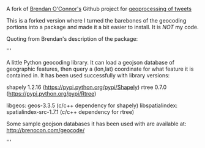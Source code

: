 A fork of [Brendan O'Connor's](http://brenocon.com) Github project for [geoprocessing of tweets](https://github.com/brendano/twitter_geo_preproc)

This is a forked version where I turned the barebones of the geocoding portions into a package and made it a bit easier to install. It is *NOT* my code.

Quoting from Brendan's description of the package:

'''

A little Python geocoding library.  It can load a geojson database of
geographic features, then query a (lon,lat) coordinate for what feature it is
contained in.  It has been used successfully with library versions:

shapely 1.2.16 (https://pypi.python.org/pypi/Shapely)
rtree 0.7.0 (https://pypi.python.org/pypi/Rtree)

libgeos: geos-3.3.5 (c/c++ dependency for shapely)
libspatialindex: spatialindex-src-1.7.1 (c/c++ dependency for rtree)

Some sample geojson databases it has been used with are available at:
http://brenocon.com/geocode/

'''


